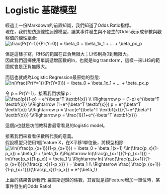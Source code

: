 # Logistic 基礎模型
經過上一份Markdown的前置知識，我們知道了Odds Ratio指標。  
現在，我們想仿造線性迴歸模型，讓某事件發生與不發生的Odds表示成參數與觀察值的線性組合:  
<img src="https://latex.codecogs.com/svg.image?\frac{Pr(Y=1)}{Pr(Y=0)}&space;=&space;\beta_0&space;&plus;&space;\beta_1x_1&space;&plus;&space;...&space;&plus;&space;\beta_px_p&space;&space;" title="\frac{Pr(Y=1)}{Pr(Y=0)} = \beta_0 + \beta_1x_1 + ... + \beta_px_p " />  

但是這樣子寫，RHS的範圍在正負無限大；LHS則為0到無限大。  
因此我們選擇使用單調遞增函數的ln，也就是log transform，這樣一來LHS的範圍就會是正負無限大。  

而這也就成為Logistic Regression最原始的型態:    
<img src="https://latex.codecogs.com/svg.image?ln(\frac{Pr(Y=1)}{Pr(Y=0)})&space;=&space;\beta_0&space;&plus;&space;\beta_1x_1&space;&plus;&space;...&space;&plus;&space;\beta_px_p&space;&space;" title="ln(\frac{Pr(Y=1)}{Pr(Y=0)}) = \beta_0 + \beta_1x_1 + ... + \beta_px_p " />  

令 p = Pr(Y=1)，接著我們求解 p :  
<img src="https://latex.codecogs.com/svg.image?\frac{p}{1-p}&space;=&space;e^{\beta^T&space;\textbf{x}}&space;\\&space;\Rightarrow&space;p&space;=&space;(1-p)&space;e^{\beta^T&space;\textbf{x}}&space;\\\Rightarrow&space;(1&plus;e^{\beta^T&space;\textbf{x}})&space;p&space;=&space;e^{\beta^T&space;\textbf{x}}&space;\\\Rightarrow&space;p&space;=&space;\frac{e^{\beta^T&space;\textbf{x}}}{1&plus;e^{\beta^T&space;\textbf{x}}}&space;&space;\\\Rightarrow&space;p&space;=&space;\frac{1}{1&plus;e^{-\beta^T&space;\textbf{x}}}&space;" title="\frac{p}{1-p} = e^{\beta^T \textbf{x}} \\ \Rightarrow p = (1-p) e^{\beta^T \textbf{x}} \\\Rightarrow (1+e^{\beta^T \textbf{x}}) p = e^{\beta^T \textbf{x}} \\\Rightarrow p = \frac{e^{\beta^T \textbf{x}}}{1+e^{\beta^T \textbf{x}}} \\\Rightarrow p = \frac{1}{1+e^{-\beta^T \textbf{x}}} " />  

這個p也就是坊間教科書最常看見的logistic model。  

接著我們來看看係數所代表的意義。  
假設模型只使用1個feature X，在X平移1單位後，將模型相除:  
<img src="https://latex.codecogs.com/svg.image?\\ln(\frac{p_{x&plus;1}}{1-p_{x&plus;1}})&space;=&space;\beta_0&space;&plus;&space;\beta_1(x&plus;1)&space;\\ln(\frac{p_x}{1-p_x})&space;=&space;\beta_0&space;&plus;&space;\beta_1x&space;\\\Rightarrow&space;&space;ln(\frac{p_{x&plus;1}}{1-p_{x&plus;1}})&space;-&space;ln(\frac{p_x}{1-p_x})&space;=&space;\beta_1&space;\\&space;\Rightarrow&space;&space;ln(&space;\frac{\frac{p_{x&plus;1}}{1-p_{x&plus;1}})}{\frac{p_x}{1-p_x}}&space;)&space;=&space;\beta_1&space;\\&space;\Rightarrow&space;&space;\frac{&space;\frac{p_{x&plus;1}}{1-p_{x&plus;1}}}{\frac{p_x}{1-p_x}}&space;=&space;e^{\beta_1}&space;" title="\\ln(\frac{p_{x+1}}{1-p_{x+1}}) = \beta_0 + \beta_1(x+1) \\ln(\frac{p_x}{1-p_x}) = \beta_0 + \beta_1x \\\Rightarrow ln(\frac{p_{x+1}}{1-p_{x+1}}) - ln(\frac{p_x}{1-p_x}) = \beta_1 \\ \Rightarrow ln( \frac{\frac{p_{x+1}}{1-p_{x+1}})}{\frac{p_x}{1-p_x}} ) = \beta_1 \\ \Rightarrow \frac{ \frac{p_{x+1}}{1-p_{x+1}}}{\frac{p_x}{1-p_x}} = e^{\beta_1} " />  

上面的結果告訴我們: 羅吉斯迴歸的係數，其實就是該Feature增加一單位時，某事件發生的Odds Ratio!  
